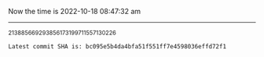 Now the time is 2022-10-18 08:47:32 am

---

<small>213885669293856173199711557130226</small>

```txt
Latest commit SHA is: bc095e5b4da4bfa51f551ff7e4598036effd72f1
```
